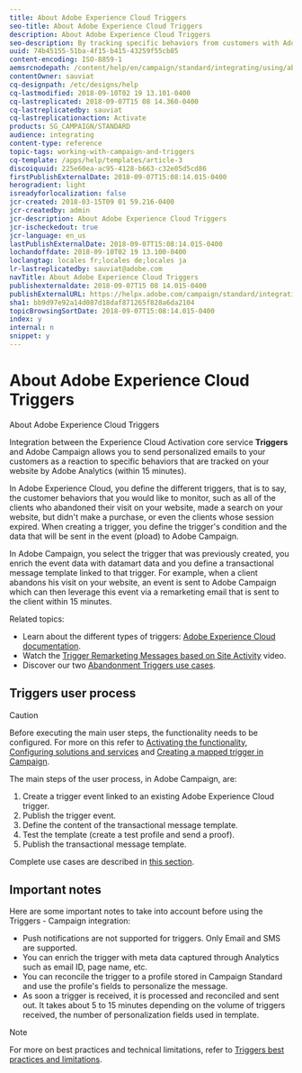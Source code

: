 ```yaml
---
title: About Adobe Experience Cloud Triggers
seo-title: About Adobe Experience Cloud Triggers
description: About Adobe Experience Cloud Triggers
seo-description: By tracking specific behaviors from customers with Adobe Analytics, you can now send personalized emails to your customers in Adobe Campaign.
uuid: 74b45155-51ba-4f15-b415-43259f55cb85
content-encoding: ISO-8859-1
aemsrcnodepath: /content/help/en/campaign/standard/integrating/using/about-adobe-experience-cloud-triggers
contentOwner: sauviat
cq-designpath: /etc/designs/help
cq-lastmodified: 2018-09-10T02 19 13.101-0400
cq-lastreplicated: 2018-09-07T15 08 14.360-0400
cq-lastreplicatedby: sauviat
cq-lastreplicationaction: Activate
products: SG_CAMPAIGN/STANDARD
audience: integrating
content-type: reference
topic-tags: working-with-campaign-and-triggers
cq-template: /apps/help/templates/article-3
discoiquuid: 225e60ea-ac95-4128-b663-c32e05d5cd86
firstPublishExternalDate: 2018-09-07T15:08:14.015-0400
herogradient: light
isreadyforlocalization: false
jcr-created: 2018-03-15T09 01 59.216-0400
jcr-createdby: admin
jcr-description: About Adobe Experience Cloud Triggers
jcr-ischeckedout: true
jcr-language: en_us
lastPublishExternalDate: 2018-09-07T15:08:14.015-0400
lochandoffdate: 2018-09-10T02 19 13.100-0400
loclangtag: locales fr;locales de;locales ja
lr-lastreplicatedby: sauviat@adobe.com
navTitle: About Adobe Experience Cloud Triggers
publishexternaldate: 2018-09-07T15 08 14.015-0400
publishExternalURL: https://helpx.adobe.com/campaign/standard/integrating/using/about-adobe-experience-cloud-triggers.html
sha1: bb9d97e92a14d087d18daf871265f828a6da2104
topicBrowsingSortDate: 2018-09-07T15:08:14.015-0400
index: y
internal: n
snippet: y
---
```


# About Adobe Experience Cloud Triggers

About Adobe Experience Cloud Triggers

Integration between the Experience Cloud Activation core service **Triggers** and Adobe Campaign allows you to send personalized emails to your customers as a reaction to specific behaviors that are tracked on your website by Adobe Analytics (within 15 minutes).

In Adobe Experience Cloud, you define the different triggers, that is to say, the customer behaviors that you would like to monitor, such as all of the clients who abandoned their visit on your website, made a search on your website, but didn't make a purchase, or even the clients whose session expired. When creating a trigger, you define the trigger's condition and the data that will be sent in the event (pload) to Adobe Campaign.

In Adobe Campaign, you select the trigger that was previously created, you enrich the event data with datamart data and you define a transactional message template linked to that trigger. For example, when a client abandons his visit on your website, an event is sent to Adobe Campaign which can then leverage this event via a remarketing email that is sent to the client within 15 minutes.

Related topics:

* Learn about the different types of triggers: [Adobe Experience Cloud documentation](https://marketing.adobe.com/resources/help/en_US/mcloud/triggers.html).
* Watch the [Trigger Remarketing Messages based on Site Activity](https://helpx.adobe.com/marketing-cloud/how-to/email-marketing.html#step-two) video.
* Discover our two [Abandonment Triggers use cases](../../integrating/using/abandonment-triggers-use-cases.md).

## Triggers user process

>[!CAUTION]
>
>Before executing the main user steps, the functionality needs to be configured. For more on this refer to [Activating the functionality](../../integrating/using/configuring-triggers-in-experience-cloud.md#activating-the-functionality), [Configuring solutions and services](../../integrating/using/configuring-triggers-in-experience-cloud.md#configuring-solutions-and-services) and [Creating a mapped trigger in Campaign](../../integrating/using/using-triggers-in-campaign.md#creating-a-mapped-trigger-in-campaign).

The main steps of the user process, in Adobe Campaign, are:

1. Create a trigger event linked to an existing Adobe Experience Cloud trigger.
1. Publish the trigger event.
1. Define the content of the transactional message template.
1. Test the template (create a test profile and send a proof).
1. Publish the transactional message template.

Complete use cases are described in [this section](../../integrating/using/abandonment-triggers-use-cases.md).

## Important notes

Here are some important notes to take into account before using the Triggers - Campaign integration:

* Push notifications are not supported for triggers. Only Email and SMS are supported.
* You can enrich the trigger with meta data captured through Analytics such as email ID, page name, etc.
* You can reconcile the trigger to a profile stored in Campaign Standard and use the profile's fields to personalize the message.
* As soon a trigger is received, it is processed and reconciled and sent out. It takes about 5 to 15 minutes depending on the volume of triggers received, the number of personalization fields used in template.

>[!NOTE]
>
>For more on best practices and technical limitations, refer to [Triggers best practices and limitations](../../integrating/using/configuring-triggers-in-experience-cloud.md#triggers-best-practices-and-limitations).

